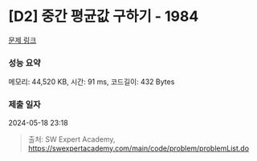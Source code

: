 # [D2] 중간 평균값 구하기 - 1984 

[문제 링크](https://swexpertacademy.com/main/code/problem/problemDetail.do?contestProbId=AV5Pw_-KAdcDFAUq) 

### 성능 요약

메모리: 44,520 KB, 시간: 91 ms, 코드길이: 432 Bytes

### 제출 일자

2024-05-18 23:18



> 출처: SW Expert Academy, https://swexpertacademy.com/main/code/problem/problemList.do